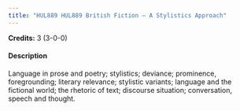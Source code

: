 ```yaml
---
title: "HUL889 HUL889 British Fiction – A Stylistics Approach"
---
```

**Credits:** 3 (3-0-0)

#### Description
Language in prose and poetry; stylistics; deviance; prominence, foregrounding; literary relevance; stylistic variants; language and the fictional world; the rhetoric of text; discourse situation; conversation, speech and thought.